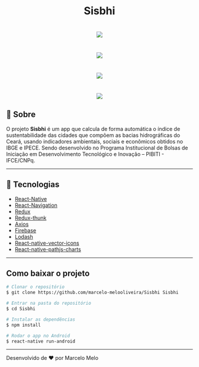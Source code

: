 <h1 align=center> <b>Sisbhi</b></h1>
<h1 align=center>
<img src="https://ik.imagekit.io/marcelomelo92/icon_8VivA1-hs.png">
</h1>

<h1 align=center>
<img src="res/img1.gif">
</h1>
<h1 align=center>
<img src="res/img2.gif width=352 height=640">
</h1>
<h1 align=center>
<img src="res/img3.gif width=352 height=640">
</h1>


## 📖 Sobre
O projeto **Sisbhi** é um app que calcula de forma automática o índice de sustentabilidade das cidades que compõem as bacias hidrográficas do Ceará, usando indicadores ambientais, sociais e econômicos obtidos no IBGE e IPECE. Sendo desenvolvido no Programa Institucional de Bolsas de Iniciação em Desenvolvimento
Tecnológico e Inovação – PIBITI - IFCE/CNPq.

---

## 🚀 Tecnologias
- [React-Native](https://reactnative.dev/)
- [React-Navigation](https://reactnavigation.org/)
- [Redux](https://redux.js.org/)
- [Redux-thunk](https://github.com/reduxjs/redux-thunk)
- [Axios](https://github.com/axios/axios)
- [Firebase](https://rnfirebase.io/)
- [Lodash](https://lodash.com/)
- [React-native-vector-icons](https://github.com/oblador/react-native-vector-icons)
- [React-native-pathjs-charts](https://github.com/capitalone/react-native-pathjs-charts)
---
## Como baixar o projeto
```bash
# Clonar o repositório
$ git clone https://github.com/marcelo-melooliveira/Sisbhi Sisbhi

# Entrar na pasta do repositório
$ cd Sisbhi

# Instalar as dependências
$ npm install

# Rodar o app no Android
$ react-native run-android

```

---
Desenvolvido de ❤ por Marcelo Melo
